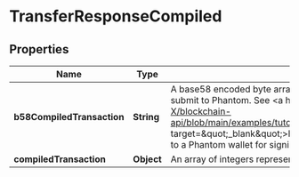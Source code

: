 

# TransferResponseCompiled


## Properties

Name | Type | Description | Notes
------------ | ------------- | ------------- | -------------
**b58CompiledTransaction** | **String** | A base58 encoded byte array in string representation. Really easy to submit to Phantom. See &lt;a href&#x3D;\&quot;https://github.com/BL0CK-X/blockchain-api/blob/main/examples/tutorials/phantom_tutorials/transfer_solana.html\&quot; target&#x3D;\&quot;_blank\&quot;&gt;here&lt;/a&gt; for an example on how to submit it to a Phantom wallet for signing. |  [optional]
**compiledTransaction** | **Object** | An array of integers representing the bytes of the transaction |  [optional]



